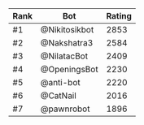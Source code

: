 Rank|Bot|Rating
---|---|---
#1|@Nikitosikbot|2853
#2|@Nakshatra3|2584
#3|@NilatacBot|2409
#4|@OpeningsBot|2230
#5|@anti-bot|2220
#6|@CatNail|2016
#7|@pawnrobot|1896
